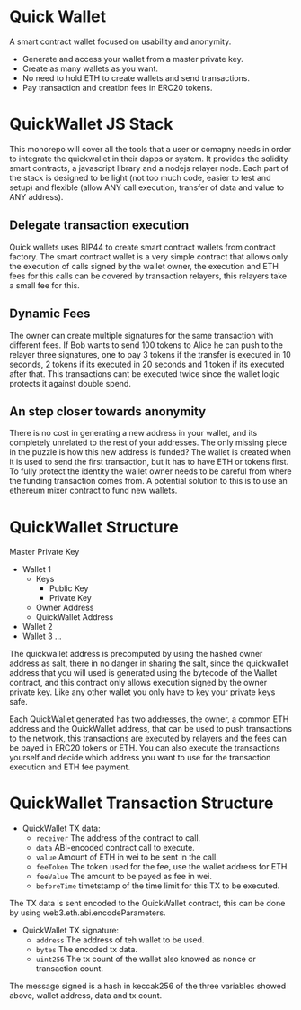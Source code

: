 # Quick Wallet

A smart contract wallet focused on usability and anonymity.

- Generate and access your wallet from a master private key.
- Create as many wallets as you want.
- No need to hold ETH to create wallets and send transactions.
- Pay transaction and creation fees in ERC20 tokens.

# QuickWallet JS Stack

This monorepo will cover all the tools that a user or comapny needs in order to integrate the quickwallet in their dapps or system. It provides the solidity smart contracts, a javascript library and a nodejs relayer node.
Each part of the stack is designed to be light (not too much code, easier to test and setup) and flexible (allow ANY call execution, transfer of data and value to ANY address).

## Delegate transaction execution
Quick wallets uses BIP44 to create smart contract wallets from contract factory. The smart contract wallet is a very simple contract that allows only the execution of calls signed by the wallet owner, the execution and ETH fees for this calls can be covered by transaction relayers, this relayers take a small fee for this.

## Dynamic Fees
The owner can create multiple signatures for the same transaction with different fees. If Bob wants to send 100 tokens to Alice he can push to the relayer three signatures, one to pay 3 tokens if the transfer is executed in 10 seconds, 2 tokens if its executed in 20 seconds and 1 token if its executed after that. This transactions cant be executed twice since the wallet logic protects it against double spend.

## An step closer towards anonymity
There is no cost in generating a new address in your wallet, and its completely unrelated to the rest of your addresses. The only missing piece in the puzzle is how this new address is funded? The wallet is created when it is used to send the first transaction, but it has to have ETH or tokens first. To fully protect the identity the wallet owner needs to be careful from where the funding transaction comes from.
A potential solution to this is to use an ethereum mixer contract to fund new wallets.

# QuickWallet Structure

Master Private Key
  - Wallet 1
    - Keys
      - Public Key
      - Private Key
    - Owner Address
    - QuickWallet Address
  - Wallet 2
  - Wallet 3
...

The quickwallet address is precomputed by using the hashed owner address as salt, there in no danger in sharing the salt, since the quickwallet address that you will used is generated using the bytecode of the Wallet contract, and this contract only allows execution signed by the owner private key. Like any other wallet you only have to key your private keys safe.

Each QuickWallet generated has two addresses, the owner, a common ETH address and the QuickWallet address, that can be used to push transactions to the network, this transactions are executed by relayers and the fees can be payed in ERC20 tokens or ETH. You can also execute the transactions yourself and decide which address you want to use for the transaction execution and ETH fee payment.

# QuickWallet Transaction Structure

- QuickWallet TX data:
  - `receiver` The address of the contract to call.
  - `data` ABI-encoded contract call to execute.
  - `value` Amount of ETH in wei to be sent in the call.
  - `feeToken` The token used for the fee, use the wallet address for ETH.
  - `feeValue` The amount to be payed as fee in wei.
  - `beforeTime` timetstamp of the time limit for this TX to be executed.
  
The TX data is sent encoded to the QuickWallet contract, this can be done by using web3.eth.abi.encodeParameters.

- QuickWallet TX signature:
  - `address` The address of teh wallet to be used.
  - `bytes` The encoded tx data.
  - `uint256` The tx count of the wallet also knowed as nonce or transaction count.
  
The message signed is a hash in keccak256 of the three variables showed above, wallet address, data and tx count.
